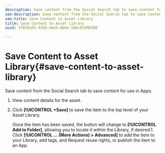 ```yaml
---
description: Save content from the Social Search tab to save content for use in Apps.
seo-description: Save content from the Social Search tab to save content for use in Apps.
seo-title: Save Content to Asset Library
title: Save Content to Asset Library
uuid: 5f076a55-4358-4ee5-866e-5b6c0199b580

---
```


# Save Content to Asset Library{#save-content-to-asset-library}

Save content from the Social Search tab to save content for use in Apps.

1. View content details for the asset.
1. Click **[!UICONTROL +Save]** to save the item to the top level of your Asset Library.

   Once the item has been saved, the button will change to **[!UICONTROL Add to Folder]**, allowing you to locate it within the Library, if desired.1. Click **[!UICONTROL … (More Actions) > Advanced]** to add the item to your Library, add tags, and Request reuse rights, or publish the item to an App.
